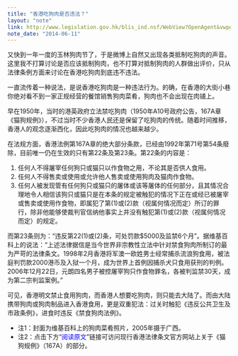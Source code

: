 ```yaml
---
title: "香港吃狗肉是否违法？"
layout: "note"
link: http://www.legislation.gov.hk/blis_ind.nsf/WebView?OpenAgent&vwpg=CurAllChinDoc*100*100*167.2
note_date: "2014-06-11"
---
```


又快到一年一度的玉林狗肉节了，于是微博上自然又出现各类抵制吃狗肉的声音。这里我不打算讨论是否应该抵制狗肉，也不打算对抵制狗肉的人群做出评价，只从法律条例方面来讨论在香港吃狗肉到底违不违法。

一直流传着一种说法，是说香港吃狗肉是一种违法行为。的确，在香港的大街小巷你绝对看不到一家正规经营的餐馆销售狗肉菜肴，狗肉也不会出现在肉铺上。

早在1950年，当时的港英政府立法禁吃狗肉（1950年A10号政府公告，167A章《猫狗规例》），不过当时不少香港人民还是保留了吃狗肉的传统。随着时间推移，香港人的观念逐渐西化，因此吃狗肉的情况也越来越少。

在法规方面，香港法例第167A章的绝大部分条款，已经由1992年第71号第54条廢除，目前唯一仍在生效的只有第22条及第23条。第22条的内容是：

1. 任何人不得屠宰任何狗只或猫只以作食物之用，不论其是否供人食用。
2. 任何人不得售卖或使用或允许他人售卖或使用狗肉及猫肉作食物。
3. 任何人被发现管有任何狗只或猫只的屠体或该等屠体的任何部分，且其情况合理地令人相信该狗只或猫只是在本条的规定被触犯的情况下正在或经已被屠宰或售卖或使用作食物，即属犯了第(1)或(2)款（视属何情况而定）所订的罪行，除非他能够使裁判官信纳他事实上并没有触犯第(1)或(2)款（视属何情况而定）的规定。

而第23条则为：“违反第22(1)或(2)条，可处罚款$5000及监禁6个月”。据维基百科上的说法：“上述法律据信是当今世界非宗教性立法中针对禁食狗肉所制订的最为严苛的法律条文。1998年2月香港将军澳一欧姓男士经常捕杀流浪狗食用，被法庭判罚款2000港币及入狱一个月，成为世界上首例因捕杀犬只食用获刑的判例。2006年12月22日，元朗四名男子被控屠宰狗只作食物罪名，各被判监禁30天，成为第二宗判监案例。”

可见，香港明文禁止食用狗肉，而香港人想要吃狗肉，则只能去大陆了。而由大陆携带狗肉或狗肉制品进入香港食用，更是双重犯法：过关时触犯《违反公共卫生及市政条例》，进食时违反《禁食狗肉法例》。

* 注1：封面为维基百科上的狗肉菜肴照片，2005年摄于广西。
* 注2：点击下方“<span style="color:blue;">阅读原文</span>”链接可访问现行香港法律条文官方网站上关于《猫狗规例》（167A）的部分。